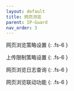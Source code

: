 ```yaml
---
layout: default
title: 网页浏览
parent: IP-Guard
nav_order: 3
---
```


网页浏览策略设置
{: .fs-6 }

上传限制策略设置
{: .fs-6 }

网页浏览日志查询
{: .fs-6 }

网页浏览联动功能
{: .fs-6 }
